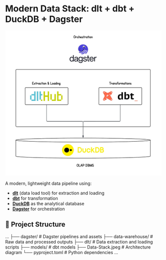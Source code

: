 # Modern Data Stack: dlt + dbt + DuckDB + Dagster

![Data Stack Architecture](Data-Stack.jpeg) 

A modern, lightweight data pipeline using:
- **[dlt](https://dlthub.com/)** (data load tool) for extraction and loading
- **[dbt](https://www.getdbt.com/)** for transformation
- **[DuckDB](https://duckdb.org/)** as the analytical database
- **[Dagster](https://dagster.io/)** for orchestration

## 🚀 Project Structure
...
├── dagster/ # Dagster pipelines and assets
├── data-warehouse/ # Raw data and processed outputs
├── dlt/ # Data extraction and loading scripts
├── models/ # dbt models
├── Data-Stack.jpeg # Architecture diagram
└── pyproject.toml # Python dependencies
...
